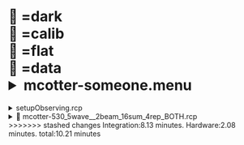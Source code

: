 &#x1F4D9; =dark  
                &#x1F4D5; =calib  
                &#x1F4D8; =flat  
                &#x1F4D7; =data <details><summary>mcotter-someone.menu</summary><blockquote><pre><details><summary>mcotter-someone.cbk</summary><blockquote><pre><details><summary>setupFlat.rcp</summary><blockquote><pre> diffuser  in 
 cover out 
 occ		out 
 shut	out 
 calib	out 
 Integration:0.00 minutes.  Hardware:1.00 minutes. total:1.00 minutes  </pre></blockquote></details><details><summary>setupDark.rcp</summary><blockquote><pre> shut	in 
 Integration:0.00 minutes.  Hardware:0.00 minutes. total:0.00 minutes  </pre></blockquote></details><details><summary>&#x1F4D9; dark_01wave_1beam_16sums_10rep_BOTH.rcp</summary><blockquote><pre> shut	in 
&#x1F4D9;  data	rcam	both	656.28	16 
&#x1F4D9;  data	rcam	both	656.28	16 
&#x1F4D9;  data	rcam	both	656.28	16 
&#x1F4D9;  data	rcam	both	656.28	16 
&#x1F4D9;  data	rcam	both	656.28	16 
&#x1F4D9;  data	rcam	both	656.28	16 
&#x1F4D9;  data	rcam	both	656.28	16 
&#x1F4D9;  data	rcam	both	656.28	16 
&#x1F4D9;  data	rcam	both	656.28	16 
&#x1F4D9;  data	rcam	both	656.28	16 
 Integration:0.90 minutes.  Hardware:0.00 minutes. total:0.90 minutes  </pre></blockquote></details><details><summary>530_FW.rcp</summary><blockquote><pre> prefilterrange 530 
 Integration:0.00 minutes.  Hardware:0.42 minutes. total:0.42 minutes  </pre></blockquote></details><details><summary>setupFlat.rcp</summary><blockquote><pre> diffuser  in 
 cover out 
 occ		out 
 shut	out 
 calib	out 
 Integration:0.00 minutes.  Hardware:0.00 minutes. total:0.00 minutes  </pre></blockquote></details><details><summary>&#x1F4D8; mcotter-530_5wave__2beam_16sum_4rep_BOTH.rcp</summary><blockquote><pre>&#x1F4D8;  data	rcam	both	530.23	16 
&#x1F4D8;  data	rcam	both	530.26	16 
&#x1F4D8;  data	rcam	both	530.29	16 
&#x1F4D8;  data	rcam	both	530.32	16 
&#x1F4D8;  data	rcam	both	530.35	16 
&#x1F4D8;  data	tcam	both	530.23	16 
&#x1F4D8;  data	tcam	both	530.26	16 
&#x1F4D8;  data	tcam	both	530.29	16 
&#x1F4D8;  data	tcam	both	530.32	16 
&#x1F4D8;  data	tcam	both	530.35	16 
&#x1F4D8;  data	rcam	both	530.23	16 
&#x1F4D8;  data	rcam	both	530.26	16 
&#x1F4D8;  data	rcam	both	530.29	16 
&#x1F4D8;  data	rcam	both	530.32	16 
&#x1F4D8;  data	rcam	both	530.35	16 
&#x1F4D8;  data	tcam	both	530.23	16 
&#x1F4D8;  data	tcam	both	530.26	16 
&#x1F4D8;  data	tcam	both	530.29	16 
&#x1F4D8;  data	tcam	both	530.32	16 
&#x1F4D8;  data	tcam	both	530.35	16 
&#x1F4D8;  data	rcam	both	530.23	16 
&#x1F4D8;  data	rcam	both	530.26	16 
&#x1F4D8;  data	rcam	both	530.29	16 
&#x1F4D8;  data	rcam	both	530.32	16 
&#x1F4D8;  data	rcam	both	530.35	16 
&#x1F4D8;  data	tcam	both	530.23	16 
&#x1F4D8;  data	tcam	both	530.26	16 
&#x1F4D8;  data	tcam	both	530.29	16 
&#x1F4D8;  data	tcam	both	530.32	16 
&#x1F4D8;  data	tcam	both	530.35	16 
&#x1F4D8;  data	rcam	both	530.23	16 
&#x1F4D8;  data	rcam	both	530.26	16 
&#x1F4D8;  data	rcam	both	530.29	16 
&#x1F4D8;  data	rcam	both	530.32	16 
&#x1F4D8;  data	rcam	both	530.35	16 
&#x1F4D8;  data	tcam	both	530.23	16 
&#x1F4D8;  data	tcam	both	530.26	16 
&#x1F4D8;  data	tcam	both	530.29	16 
&#x1F4D8;  data	tcam	both	530.32	16 
&#x1F4D8;  data	tcam	both	530.35	16 
 Integration:3.61 minutes.  Hardware:0.00 minutes. total:3.61 minutes  </pre></blockquote></details> <<<<<<< updated upstream 
 ======= 
<details><summary>setupObserving.rcp</summary><blockquote><pre> shut in 
 cover out 
 calib	out 
 occ		in 
 diffuser out 
 shut	out 
 Integration:0.00 minutes.  Hardware:0.67 minutes. total:0.67 minutes  </pre></blockquote></details><details><summary>&#x1F4D7; mcotter-530_5wave__2beam_16sum_4rep_BOTH.rcp</summary><blockquote><pre>&#x1F4D7;  data	rcam	both	530.23	16 
&#x1F4D7;  data	rcam	both	530.26	16 
&#x1F4D7;  data	rcam	both	530.29	16 
&#x1F4D7;  data	rcam	both	530.32	16 
&#x1F4D7;  data	rcam	both	530.35	16 
&#x1F4D7;  data	tcam	both	530.23	16 
&#x1F4D7;  data	tcam	both	530.26	16 
&#x1F4D7;  data	tcam	both	530.29	16 
&#x1F4D7;  data	tcam	both	530.32	16 
&#x1F4D7;  data	tcam	both	530.35	16 
&#x1F4D7;  data	rcam	both	530.23	16 
&#x1F4D7;  data	rcam	both	530.26	16 
&#x1F4D7;  data	rcam	both	530.29	16 
&#x1F4D7;  data	rcam	both	530.32	16 
&#x1F4D7;  data	rcam	both	530.35	16 
&#x1F4D7;  data	tcam	both	530.23	16 
&#x1F4D7;  data	tcam	both	530.26	16 
&#x1F4D7;  data	tcam	both	530.29	16 
&#x1F4D7;  data	tcam	both	530.32	16 
&#x1F4D7;  data	tcam	both	530.35	16 
&#x1F4D7;  data	rcam	both	530.23	16 
&#x1F4D7;  data	rcam	both	530.26	16 
&#x1F4D7;  data	rcam	both	530.29	16 
&#x1F4D7;  data	rcam	both	530.32	16 
&#x1F4D7;  data	rcam	both	530.35	16 
&#x1F4D7;  data	tcam	both	530.23	16 
&#x1F4D7;  data	tcam	both	530.26	16 
&#x1F4D7;  data	tcam	both	530.29	16 
&#x1F4D7;  data	tcam	both	530.32	16 
&#x1F4D7;  data	tcam	both	530.35	16 
&#x1F4D7;  data	rcam	both	530.23	16 
&#x1F4D7;  data	rcam	both	530.26	16 
&#x1F4D7;  data	rcam	both	530.29	16 
&#x1F4D7;  data	rcam	both	530.32	16 
&#x1F4D7;  data	rcam	both	530.35	16 
&#x1F4D7;  data	tcam	both	530.23	16 
&#x1F4D7;  data	tcam	both	530.26	16 
&#x1F4D7;  data	tcam	both	530.29	16 
&#x1F4D7;  data	tcam	both	530.32	16 
&#x1F4D7;  data	tcam	both	530.35	16 
 Integration:3.61 minutes.  Hardware:0.00 minutes. total:3.61 minutes  </pre></blockquote></details> >>>>>>> stashed changes 
 Integration:8.13 minutes.  Hardware:2.08 minutes. total:10.21 minutes  </pre></blockquote></details></pre></blockquote></details>
